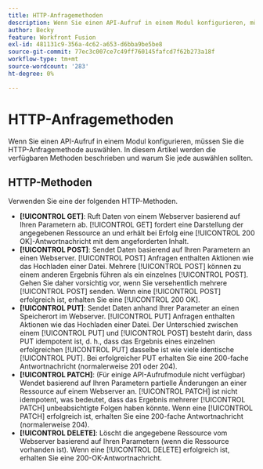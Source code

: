 ```yaml
---
title: HTTP-Anfragemethoden
description: Wenn Sie einen API-Aufruf in einem Modul konfigurieren, müssen Sie die HTTP-Anfragemethode auswählen. In diesem Artikel werden die verfügbaren Methoden beschrieben und warum Sie jede auswählen sollten.
author: Becky
feature: Workfront Fusion
exl-id: 481131c9-356a-4c62-a653-d6bba9be5be8
source-git-commit: 77ec3c007ce7c49ff760145fafcd7f62b273a18f
workflow-type: tm+mt
source-wordcount: '283'
ht-degree: 0%

---
```


# HTTP-Anfragemethoden

Wenn Sie einen API-Aufruf in einem Modul konfigurieren, müssen Sie die HTTP-Anfragemethode auswählen. In diesem Artikel werden die verfügbaren Methoden beschrieben und warum Sie jede auswählen sollten.

## HTTP-Methoden

Verwenden Sie eine der folgenden HTTP-Methoden.

* **[!UICONTROL GET]**: Ruft Daten von einem Webserver basierend auf Ihren Parametern ab. [!UICONTROL GET] fordert eine Darstellung der angegebenen Ressource an und erhält bei Erfolg eine [!UICONTROL 200 OK]-Antwortnachricht mit dem angeforderten Inhalt.
* **[!UICONTROL POST]**: Sendet Daten basierend auf Ihren Parametern an einen Webserver. [!UICONTROL POST] Anfragen enthalten Aktionen wie das Hochladen einer Datei. Mehrere [!UICONTROL POST] können zu einem anderen Ergebnis führen als ein einzelnes [!UICONTROL POST]. Gehen Sie daher vorsichtig vor, wenn Sie versehentlich mehrere [!UICONTROL POST] senden. Wenn eine [!UICONTROL POST] erfolgreich ist, erhalten Sie eine [!UICONTROL 200 OK].
* **[!UICONTROL PUT]**: Sendet Daten anhand Ihrer Parameter an einen Speicherort im Webserver. [!UICONTROL PUT] Anfragen enthalten Aktionen wie das Hochladen einer Datei. Der Unterschied zwischen einem [!UICONTROL PUT] und [!UICONTROL POST] besteht darin, dass PUT idempotent ist, d. h., dass das Ergebnis eines einzelnen erfolgreichen [!UICONTROL PUT] dasselbe ist wie viele identische [!UICONTROL PUT]. Bei erfolgreicher PUT erhalten Sie eine 200-fache Antwortnachricht (normalerweise 201 oder 204).
* **[!UICONTROL PATCH]**: (Für einige API-Aufrufmodule nicht verfügbar) Wendet basierend auf Ihren Parametern partielle Änderungen an einer Ressource auf einem Webserver an. [!UICONTROL PATCH] ist nicht idempotent, was bedeutet, dass das Ergebnis mehrerer [!UICONTROL PATCH] unbeabsichtigte Folgen haben könnte. Wenn eine [!UICONTROL PATCH] erfolgreich ist, erhalten Sie eine 200-fache Antwortnachricht (normalerweise 204).
* **[!UICONTROL DELETE]**: Löscht die angegebene Ressource vom Webserver basierend auf Ihren Parametern (wenn die Ressource vorhanden ist). Wenn eine [!UICONTROL DELETE] erfolgreich ist, erhalten Sie eine 200-OK-Antwortnachricht.
